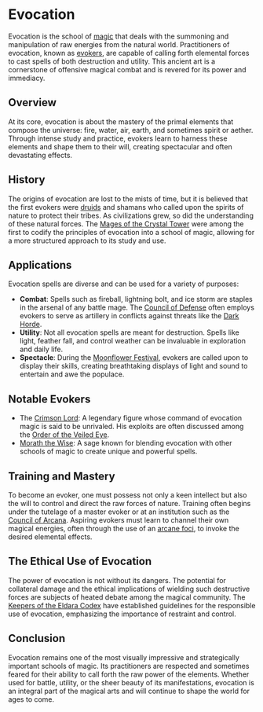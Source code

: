 # Evocation

Evocation is the school of [magic](magic.md) that deals with the summoning and manipulation of raw energies from the natural world. Practitioners of evocation, known as [evokers](evokers.md), are capable of calling forth elemental forces to cast spells of both destruction and utility. This ancient art is a cornerstone of offensive magical combat and is revered for its power and immediacy.

## Overview

At its core, evocation is about the mastery of the primal elements that compose the universe: fire, water, air, earth, and sometimes spirit or aether. Through intense study and practice, evokers learn to harness these elements and shape them to their will, creating spectacular and often devastating effects.

## History

The origins of evocation are lost to the mists of time, but it is believed that the first evokers were [druids](druids.md) and shamans who called upon the spirits of nature to protect their tribes. As civilizations grew, so did the understanding of these natural forces. The [Mages of the Crystal Tower](Mages%20of%20the%20Crystal%20Tower.md) were among the first to codify the principles of evocation into a school of magic, allowing for a more structured approach to its study and use.

## Applications

Evocation spells are diverse and can be used for a variety of purposes:

- **Combat**: Spells such as fireball, lightning bolt, and ice storm are staples in the arsenal of any battle mage. The [Council of Defense](Council%20of%20Defense.md) often employs evokers to serve as artillery in conflicts against threats like the [Dark Horde](Dark%20Horde.md).
- **Utility**: Not all evocation spells are meant for destruction. Spells like light, feather fall, and control weather can be invaluable in exploration and daily life.
- **Spectacle**: During the [Moonflower Festival](Moonflower%20Festival.md), evokers are called upon to display their skills, creating breathtaking displays of light and sound to entertain and awe the populace.

## Notable Evokers

- The [Crimson Lord](Crimson%20Lord.md): A legendary figure whose command of evocation magic is said to be unrivaled. His exploits are often discussed among the [Order of the Veiled Eye](Order%20of%20the%20Veiled%20Eye.md).
- [Morath the Wise](Morath%20the%20Wise.md): A sage known for blending evocation with other schools of magic to create unique and powerful spells.

## Training and Mastery

To become an evoker, one must possess not only a keen intellect but also the will to control and direct the raw forces of nature. Training often begins under the tutelage of a master evoker or at an institution such as the [Council of Arcana](Council%20of%20Arcana.md). Aspiring evokers must learn to channel their own magical energies, often through the use of an [arcane foci](arcane%20foci.md), to invoke the desired elemental effects.

## The Ethical Use of Evocation

The power of evocation is not without its dangers. The potential for collateral damage and the ethical implications of wielding such destructive forces are subjects of heated debate among the magical community. The [Keepers of the Eldara Codex](Keepers%20of%20the%20Eldara%20Codex.md) have established guidelines for the responsible use of evocation, emphasizing the importance of restraint and control.

## Conclusion

Evocation remains one of the most visually impressive and strategically important schools of magic. Its practitioners are respected and sometimes feared for their ability to call forth the raw power of the elements. Whether used for battle, utility, or the sheer beauty of its manifestations, evocation is an integral part of the magical arts and will continue to shape the world for ages to come.